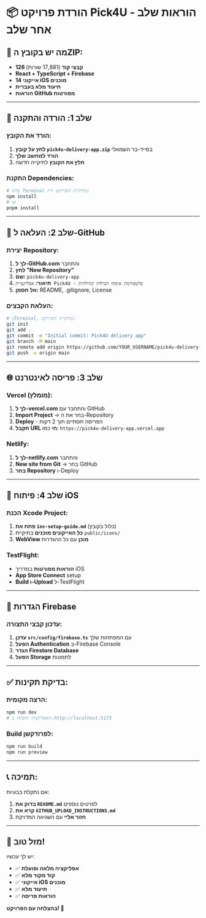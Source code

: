 # 📦 הורדת פרויקט Pick4U - הוראות שלב אחר שלב

## 🎯 **מה יש בקובץ הZIP:**
- **126 קבצי קוד** (17,881 שורות)
- **React + TypeScript + Firebase**
- **14 אייקוני iOS מוכנים**
- **תיעוד מלא בעברית**
- **הוראות GitHub מפורטות**

---

## 📁 **שלב 1: הורדה והתקנה**

### הורד את הקובץ:
1. **לחץ על קובץ `pick4u-delivery-app.zip`** בסייד-בר השמאלי
2. **הורד למחשב שלך**
3. **חלץ את הקובץ** לתיקייה חדשה

### התקנת Dependencies:
```bash
# פתח Terminal בתיקיית הפרויקט ורץ:
npm install
# או
pnpm install
```

---

## 🚀 **שלב 2: העלאה ל-GitHub**

### יצירת Repository:
1. **לך ל-GitHub.com** והתחבר
2. **לחץ "New Repository"**
3. **שם:** `pick4u-delivery-app`
4. **תיאור:** `אפליקציית Pick4U - פלטפורמת איסוף חבילות קהילתית`
5. **אל תסמן:** README, .gitignore, License

### העלאת הקבצים:
```bash
# בTerminal, בתיקיית הפרויקט:
git init
git add .
git commit -m "Initial commit: Pick4U delivery app"
git branch -M main
git remote add origin https://github.com/YOUR_USERNAME/pick4u-delivery-app.git
git push -u origin main
```

---

## 🌐 **שלב 3: פריסה לאינטרנט**

### Vercel (מומלץ):
1. **לך ל-vercel.com** והתחבר עם GitHub
2. **Import Project** → בחר את ה-Repository
3. **Deploy** - הפריסה תסתיים תוך 2 דקות
4. **תקבל URL חי** כמו: `https://pick4u-delivery-app.vercel.app`

### Netlify:
1. **לך ל-netlify.com** והתחבר
2. **New site from Git** → בחר GitHub
3. **בחר Repository** ו-Deploy

---

## 📱 **שלב 4: פיתוח iOS**

### הכנת Xcode Project:
1. **פתח את `ios-setup-guide.md`** (כלול בקובץ)
2. **כל האייקונים מוכנים** בתיקיית `public/icons/`
3. **WebView מוכן** עם כל ההגדרות

### TestFlight:
- **הוראות מפורטות** במדריך iOS
- **App Store Connect** setup
- **Build ו-Upload** ל-TestFlight

---

## 🔧 **הגדרות Firebase**

### עדכון קבצי התצורה:
1. **עדכן `src/config/firebase.ts`** עם המפתחות שלך
2. **הפעל Authentication** ב-Firebase Console
3. **הגדר Firestore Database**
4. **הפעל Storage** לתמונות

---

## ✅ **בדיקת תקינות:**

### הרצה מקומית:
```bash
npm run dev
# האפליקציה תיפתח ב-http://localhost:5173
```

### Build לפרודקשן:
```bash
npm run build
npm run preview
```

---

## 📞 **תמיכה:**

אם נתקלת בבעיות:
1. **בדוק את `README.md`** לפרטים נוספים
2. **קרא את `GITHUB_UPLOAD_INSTRUCTIONS.md`**
3. **חזור אליי** עם השגיאה המדויקת

---

## 🎉 **מזל טוב!**

יש לך עכשיו:
- ✅ **אפליקציה מלאה ופועלת**
- ✅ **קוד מקור מלא**
- ✅ **אייקוני iOS מוכנים**
- ✅ **תיעוד מלא**
- ✅ **הוראות פריסה**

**בהצלחה עם הפרויקט! 🚀**